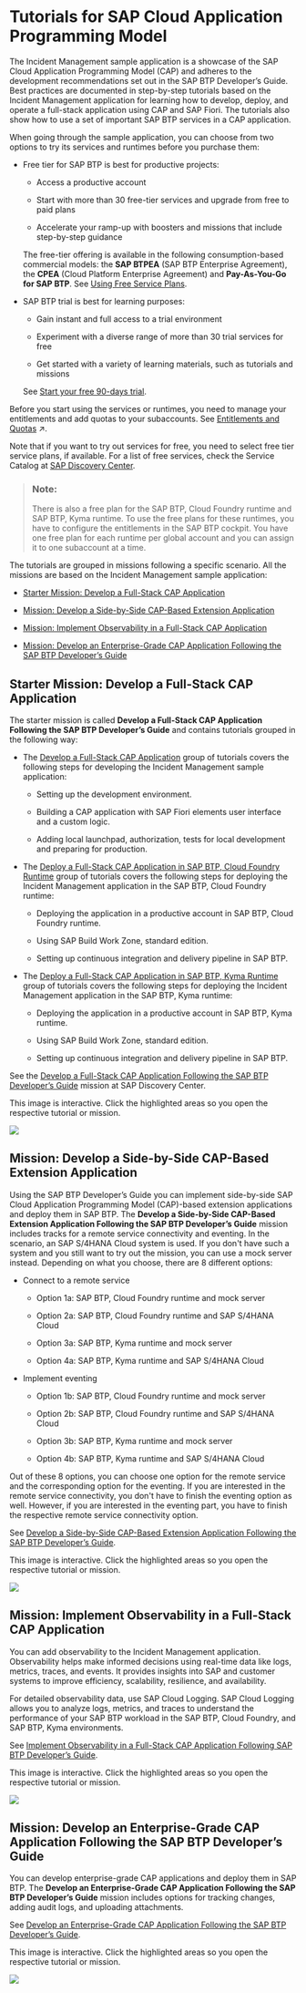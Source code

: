 <!-- loioeb7420a2c752457687fb39ed01509ef5 -->

# Tutorials for SAP Cloud Application Programming Model

The Incident Management sample application is a showcase of the SAP Cloud Application Programming Model \(CAP\) and adheres to the development recommendations set out in the SAP BTP Developer’s Guide. Best practices are documented in step-by-step tutorials based on the Incident Management application for learning how to develop, deploy, and operate a full-stack application using CAP and SAP Fiori. The tutorials also show how to use a set of important SAP BTP services in a CAP application.

When going through the sample application, you can choose from two options to try its services and runtimes before you purchase them:

-   Free tier for SAP BTP is best for productive projects:

    -   Access a productive account

    -   Start with more than 30 free-tier services and upgrade from free to paid plans

    -   Accelerate your ramp-up with boosters and missions that include step-by-step guidance


    The free-tier offering is available in the following consumption-based commercial models: the **SAP BTPEA** \(SAP BTP Enterprise Agreement\), the **CPEA** \(Cloud Platform Enterprise Agreement\) and **Pay-As-You-Go for SAP BTP**. See [Using Free Service Plans](https://help.sap.com/docs/btp/sap-business-technology-platform/using-free-service-plans).

-   SAP BTP trial is best for learning purposes:

    -   Gain instant and full access to a trial environment

    -   Experiment with a diverse range of more than 30 trial services for free

    -   Get started with a variety of learning materials, such as tutorials and missions


    See [Start your free 90-days trial](https://www.sap.com/registration/trial.908cb719-0e03-421c-a091-daca045f0acc.html).


Before you start using the services or runtimes, you need to manage your entitlements and add quotas to your subaccounts. See [Entitlements and Quotas](https://help.sap.com/viewer/65de2977205c403bbc107264b8eccf4b/Cloud/en-US/00aa2c23479d42568b18882b1ca90d79.html "When you purchase an enterprise account, you’re entitled to use a specific set of resources, such as the amount of memory that can be allocated to your applications.") :arrow_upper_right:.

Note that if you want to try out services for free, you need to select free tier service plans, if available. For a list of free services, check the Service Catalog at [SAP Discovery Center](https://discovery-center.cloud.sap/servicessearch/Free%20Tier/).

> ### Note:  
> There is also a free plan for the SAP BTP, Cloud Foundry runtime and SAP BTP, Kyma runtime. To use the free plans for these runtimes, you have to configure the entitlements in the SAP BTP cockpit. You have one free plan for each runtime per global account and you can assign it to one subaccount at a time.

The tutorials are grouped in missions following a specific scenario. All the missions are based on the Incident Management sample application:

-   [Starter Mission: Develop a Full-Stack CAP Application](tutorials-for-sap-cloud-application-programming-model-eb7420a.md#loioebd19b54c28c4cdfa31ad056ad02aff4)

-   [Mission: Develop a Side-by-Side CAP-Based Extension Application](tutorials-for-sap-cloud-application-programming-model-eb7420a.md#loio2289e25a0e494f03867c195454b6eaea)

-   [Mission: Implement Observability in a Full-Stack CAP Application](tutorials-for-sap-cloud-application-programming-model-eb7420a.md#loioc5636db4e969490f8313474cb4cea775)

-   [Mission: Develop an Enterprise-Grade CAP Application Following the SAP BTP Developer’s Guide](tutorials-for-sap-cloud-application-programming-model-eb7420a.md#loiob5be78656d614f91bf436d6b93b593e4)


<a name="loioebd19b54c28c4cdfa31ad056ad02aff4"/>

<!-- loioebd19b54c28c4cdfa31ad056ad02aff4 -->

## Starter Mission: Develop a Full-Stack CAP Application

The starter mission is called **Develop a Full-Stack CAP Application Following the SAP BTP Developer’s Guide** and contains tutorials grouped in the following way:

-   The [Develop a Full-Stack CAP Application](https://developers.sap.com/group.cap-application-full-stack.html) group of tutorials covers the following steps for developing the Incident Management sample application:

    -   Setting up the development environment.

    -   Building a CAP application with SAP Fiori elements user interface and a custom logic.

    -   Adding local launchpad, authorization, tests for local development and preparing for production.


-   The [Deploy a Full-Stack CAP Application in SAP BTP, Cloud Foundry Runtime](https://developers.sap.com/group.deploy-full-stack-cap-application.html) group of tutorials covers the following steps for deploying the Incident Management application in the SAP BTP, Cloud Foundry runtime:

    -   Deploying the application in a productive account in SAP BTP, Cloud Foundry runtime.

    -   Using SAP Build Work Zone, standard edition.

    -   Setting up continuous integration and delivery pipeline in SAP BTP.


-   The [Deploy a Full-Stack CAP Application in SAP BTP, Kyma Runtime](https://developers.sap.com/group.deploy-full-stack-cap-kyma-runtime.html) group of tutorials covers the following steps for deploying the Incident Management application in the SAP BTP, Kyma runtime:

    -   Deploying the application in a productive account in SAP BTP, Kyma runtime.

    -   Using SAP Build Work Zone, standard edition.

    -   Setting up continuous integration and delivery pipeline in SAP BTP.



See the [Develop a Full-Stack CAP Application Following the SAP BTP Developer’s Guide](https://discovery-center.cloud.sap/protected/index.html#/missiondetail/4327/4608) mission at SAP Discovery Center.



This image is interactive. Click the highlighted areas so you open the respective tutorial or mission.

![](images/Tutorials_Flow_Develop_a_Full-Stack_CAP_Application_68e34cd.png)

<a name="loio2289e25a0e494f03867c195454b6eaea"/>

<!-- loio2289e25a0e494f03867c195454b6eaea -->

## Mission: Develop a Side-by-Side CAP-Based Extension Application

Using the SAP BTP Developer’s Guide you can implement side-by-side SAP Cloud Application Programming Model \(CAP\)-based extension applications and deploy them in SAP BTP. The **Develop a Side-by-Side CAP-Based Extension Application Following the SAP BTP Developer’s Guide** mission includes tracks for a remote service connectivity and eventing. In the scenario, an SAP S/4HANA Cloud system is used. If you don't have such a system and you still want to try out the mission, you can use a mock server instead. Depending on what you choose, there are 8 different options:

-   Connect to a remote service

    -   Option 1a: SAP BTP, Cloud Foundry runtime and mock server

    -   Option 2a: SAP BTP, Cloud Foundry runtime and SAP S/4HANA Cloud

    -   Option 3a: SAP BTP, Kyma runtime and mock server

    -   Option 4a: SAP BTP, Kyma runtime and SAP S/4HANA Cloud


-   Implement eventing

    -   Option 1b: SAP BTP, Cloud Foundry runtime and mock server

    -   Option 2b: SAP BTP, Cloud Foundry runtime and SAP S/4HANA Cloud

    -   Option 3b: SAP BTP, Kyma runtime and mock server

    -   Option 4b: SAP BTP, Kyma runtime and SAP S/4HANA Cloud



Out of these 8 options, you can choose one option for the remote service and the corresponding option for the eventing. If you are interested in the remote service connectivity, you don't have to finish the eventing option as well. However, if you are interested in the eventing part, you have to finish the respective remote service connectivity option.

See [Develop a Side-by-Side CAP-Based Extension Application Following the SAP BTP Developer’s Guide](https://discovery-center.cloud.sap/protected/index.html#/missiondetail/4426/4712/).



This image is interactive. Click the highlighted areas so you open the respective tutorial or mission.

![](images/Connect_to_a_Remote_Service_Based_on_the_Starter_Mission_82400ab.png)

<a name="loioc5636db4e969490f8313474cb4cea775"/>

<!-- loioc5636db4e969490f8313474cb4cea775 -->

## Mission: Implement Observability in a Full-Stack CAP Application

You can add observability to the Incident Management application. Observability helps make informed decisions using real-time data like logs, metrics, traces, and events. It provides insights into SAP and customer systems to improve efficiency, scalability, resilience, and availability.

For detailed observability data, use SAP Cloud Logging. SAP Cloud Logging allows you to analyze logs, metrics, and traces to understand the performance of your SAP BTP workload in the SAP BTP, Cloud Foundry, and SAP BTP, Kyma environments.

See [Implement Observability in a Full-Stack CAP Application Following SAP BTP Developer’s Guide](https://discovery-center.cloud.sap/protected/index.html#/missiondetail/4432/4718/).



This image is interactive. Click the highlighted areas so you open the respective tutorial or mission.

![](images/Implement_Observability_Based_on_the_Starter_Mission_ecb3950.png)

<a name="loiob5be78656d614f91bf436d6b93b593e4"/>

<!-- loiob5be78656d614f91bf436d6b93b593e4 -->

## Mission: Develop an Enterprise-Grade CAP Application Following the SAP BTP Developer’s Guide

You can develop enterprise-grade CAP applications and deploy them in SAP BTP. The **Develop an Enterprise-Grade CAP Application Following the SAP BTP Developer’s Guide** mission includes options for tracking changes, adding audit logs, and uploading attachments.

See [Develop an Enterprise-Grade CAP Application Following the SAP BTP Developer’s Guide](https://discovery-center.cloud.sap/protected/index.html#/missiondetail/4431/4717/).



This image is interactive. Click the highlighted areas so you open the respective tutorial or mission.

![](images/Mission_Develop_an_Enterprise-Grade_CAP_Application_Following_the_SAP_BTP_Developer_s_Guide_43b74ca.png)

